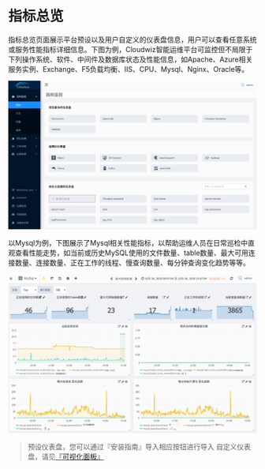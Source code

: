 # 指标总览

指标总览页面展示平台预设以及用户自定义的仪表盘信息，用户可以查看任意系统或服务性能指标详细信息。下图为例，Cloudwiz智能运维平台可监控但不局限于下列操作系统、软件、中间件及数据库状态及性能信息，如Apache、Azure相关服务实例、Exchange、F5负载均衡、IIS、CPU、Mysql、Nginx、Oracle等。

![](/part5/images/dashboardlist-18-12-23.png)

以Mysql为例，下图展示了Mysql相关性能指标，以帮助运维人员在日常巡检中直观查看性能走势，如当前或历史MySQL使用的文件数量、table数量、最大可用连接数量、连接数量、正在工作的线程、慢查询数量、每分钟查询变化趋势等等。

![](/part4/images/metrics_step2.png)

> 预设仪表盘，您可以通过『安装指南』导入相应按钮进行导入
> 自定义仪表盘，请见[『可视化面板』](https://cloudwiz.cn/document/part4/ui_dashboard.html)


